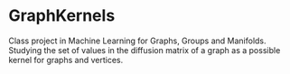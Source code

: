 # GraphKernels

Class project in Machine Learning for Graphs, Groups and Manifolds. Studying the set of values in the diffusion matrix of a graph as a possible kernel for graphs and vertices.

